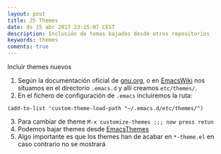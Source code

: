 ```yaml
---
layout: post
title: 25 Themes
date: ds 15 abr 2017 23:15:07 CEST 
description: Inclusión de temas bajados desde otros repositorios 
keywords: themes
coments: true
---
```


Incluir themes nuevos

1. Según la documentación oficial de [gnu.org](https://www.gnu.org/software/emacs/manual/html_node/emacs/Custom-Themes.html), o en [EmacsWiki](https://www.emacswiki.org/emacs/CustomThemes) nos situamos en el directorio `.emacs.d` y allí creamos `etc/themes/`.
2. En el fichero de configuración de `.emacs` incluiremos la ruta:
```emacs
(add-to-list 'custom-theme-load-path "~/.emacs.d/etc/themes/") 
```
3. Para cambiar de theme `M-x customize-themes ;;; now press retun`
4. Podemos bajar themes desde [EmacsThemes](https://emacsthemes.com/)
5. Algo importante es que los themes han de acabar en `*-theme.el` en caso contrario no se mostrará

